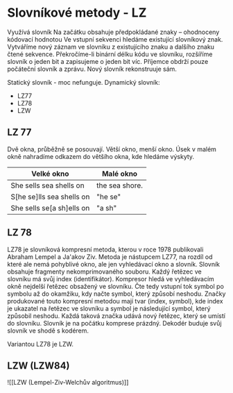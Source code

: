 # Slovníkové metody - LZ
Využívá slovník
Na začátku obsahuje předpokládané znaky – ohodnoceny kódovací hodnotou
Ve vstupní sekvenci hledáme existující slovníkový znak. Vytváříme nový záznam ve slovníku z existujícího znaku a dalšího znaku čtené sekvence. Překročíme-li binární délku kódu ve slovníku, rozšíříme slovník o jeden bit a zapisujeme o jeden bit víc. Příjemce obdrží pouze počáteční slovník a zprávu. Nový slovník rekonstruuje sám.

Statický slovník - moc nefunguje.
Dynamický slovník:
- LZ77
- LZ78
- LZW

## LZ 77
Dvě okna, průběžně se posouvají.
Větší okno, menší okno.
Úsek v malém okně nahradíme odkazem do většího okna, kde hledáme výskyty.

| Velké okno                  | Malé okno      |
| --------------------------- | -------------- |
| She sells sea shells on     | the sea shore. |
| S[he se]lls sea shells on | "he se"        |
| She sells se[a sh]ells on | "a sh"         |

## LZ 78 
LZ78 je slovníková kompresní metoda, kterou v roce 1978 publikovali Abraham Lempel a Ja'akov Ziv. Metoda je nástupcem LZ77, na rozdíl od které ale nemá pohyblivé okno, ale jen vyhledávací okno a slovník. Slovník obsahuje fragmenty nekomprimovaného souboru. Každý řetězec ve slovníku má svůj index (identifikátor). Kompresor hledá ve vyhledávacím okně nejdelší řetězec obsažený ve slovníku. Čte tedy vstupní tok symbol po symbolu až do okamžiku, kdy načte symbol, který způsobí neshodu. Značky produkované touto kompresní metodou mají tvar (index, symbol), kde index je ukazatel na řetězec ve slovníku a symbol je následující symbol, který způsobil neshodu. Každá taková značka udává nový řetězec, který se umístí do slovníku. Slovník je na počátku komprese prázdný. Dekodér buduje svůj slovník ve shodě s kodérem.

Variantou LZ78 je LZW.

## LZW (LZW84)
![[LZW (Lempel-Ziv-Welchův algoritmus)]]